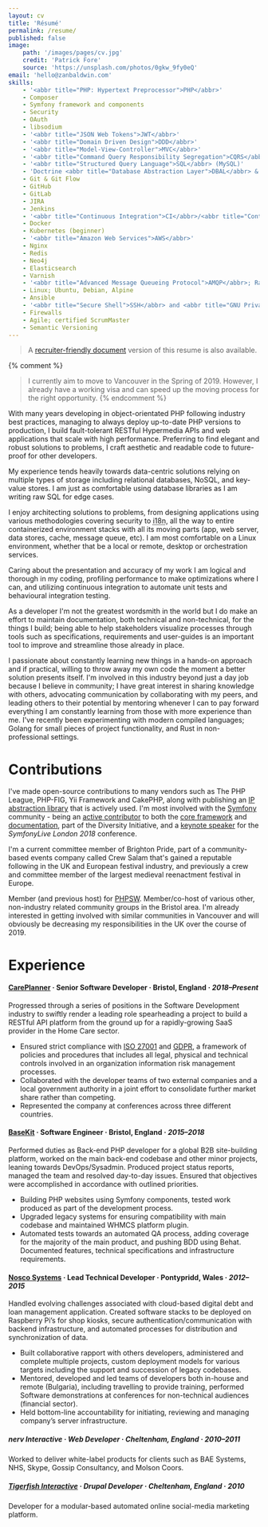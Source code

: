 ```yaml
---
layout: cv
title: 'Résumé'
permalink: /resume/
published: false
image:
    path: '/images/pages/cv.jpg'
    credit: 'Patrick Fore'
    source: 'https://unsplash.com/photos/0gkw_9fy0eQ'
email: 'hello@zanbaldwin.com'
skills:
    - '<abbr title="PHP: Hypertext Preprocessor">PHP</abbr>'
    - Composer
    - Symfony framework and components
    - Security
    - OAuth
    - libsodium
    - '<abbr title="JSON Web Tokens">JWT</abbr>'
    - '<abbr title="Domain Driven Design">DDD</abbr>'
    - '<abbr title="Model-View-Controller">MVC</abbr>'
    - '<abbr title="Command Query Responsibility Segregation">CQRS</abbr>'
    - '<abbr title="Structured Query Language">SQL</abbr> (MySQL)'
    - 'Doctrine <abbr title="Database Abstraction Layer">DBAL</abbr> & <abbr title="Object Relational Mapper">ORM</abbr>'
    - Git & Git Flow
    - GitHub
    - GitLab
    - JIRA
    - Jenkins
    - '<abbr title="Continuous Integration">CI</abbr>/<abbr title="Continuous Deployment">CD</abbr>'
    - Docker
    - Kubernetes (beginner)
    - '<abbr title="Amazon Web Services">AWS</abbr>'
    - Nginx
    - Redis
    - Neo4j
    - Elasticsearch
    - Varnish
    - '<abbr title="Advanced Message Queueing Protocol">AMQP</abbr>; RabbitMQ'
    - Linux; Ubuntu, Debian, Alpine
    - Ansible
    - '<abbr title="Secure Shell">SSH</abbr> and <abbr title="GNU Privacy Guard">GPG</abbr>'
    - Firewalls
    - Agile; certified ScrumMaster
    - Semantic Versioning
---
```


> A [recruiter-friendly document][cvdoc] version of this resume is also available.

{% comment %}
> I currently aim to move to Vancouver in the Spring of 2019. However, I already
> have a working visa and can speed up the moving process for the right
> opportunity.
{% endcomment %}

With many years developing in object-orientated PHP following industry best
practices, managing to always deploy up-to-date PHP versions to production, I
build fault-tolerant RESTful Hypermedia APIs and web applications that scale
with high performance. Preferring to find elegant and robust solutions to
problems, I craft aesthetic and readable code to future-proof for other
developers.

My experience tends heavily towards data-centric solutions relying on multiple
types of storage including relational databases, NoSQL, and key-value stores. I
am just as comfortable using database libraries as I am writing raw SQL for edge
cases. 

I enjoy architecting solutions to problems, from designing applications using
various methodologies covering security to <abbr title="Internationalisation">i18n</abbr>,
all the way to entire containerized environment stacks with all its moving parts
(app, web server, data stores, cache, message queue, etc). I am most comfortable
on a Linux environment, whether that be a local or remote, desktop or
orchestration services.

Caring about the presentation and accuracy of my work I am logical and thorough
in my coding, profiling performance to make optimizations where I can, and
utilizing continuous integration to automate unit tests and behavioural
integration testing.

As a developer I'm not the greatest wordsmith in the world but I do make an
effort to maintain documentation, both technical and non-technical, for the
things I build; being able to help stakeholders visualize processes through
tools such as specifications, requirements and user-guides is an important tool
to improve and streamline those already in place.

I passionate about constantly learning new things in a hands-on approach and if
practical, willing to throw away my own code the moment a better solution
presents itself. I'm involved in this industry beyond just a day job because I
believe in community; I have great interest in sharing knowledge with others,
advocating communication by collaborating with my peers, and leading others to
their potential by mentoring whenever I can to pay forward everything I am
constantly learning from those with more experience than me. I've recently been
experimenting with modern compiled languages; Golang for small pieces of project
functionality, and Rust in non-professional settings.

# Contributions

I've made open-source contributions to many vendors such as The PHP League,
PHP-FIG, Yii Framework and CakePHP, along with publishing an [IP abstraction
library][ip] that is actively used. I'm most involved with the
[Symfony][symfony] community - being an [active contributor][argon2i] to both
the [core framework][core] and [documentation][docs], part of the Diversity
Initiative, and a [keynote speaker][keynote] for the *SymfonyLive London 2018*
conference.

I'm a current committee member of Brighton Pride, part of a community-based
events company called Crew Salam that's gained a reputable following in the UK
and European festival industry, and previously a crew and committee member of
the largest medieval reenactment festival in Europe.

Member (and previous host) for [PHPSW][phpsw]. Member/co-host of various other,
non-industry related community groups in the Bristol area. I'm already
interested in getting involved with similar communities in Vancouver and will
obviously be decreasing my responsibilities in the UK over the course of 2019.

# Experience

#### [CarePlanner](https://www.care-planner.co.uk/) · **Senior Software Developer** · Bristol, England · *2018–Present*
Progressed through a series of positions in the Software Development industry to
swiftly render a leading role spearheading a project to build a RESTful API
platform from the ground up for a rapidly-growing SaaS provider in the Home Care
sector.

- Ensured strict compliance with [ISO 27001][iso27001] and [GDPR][gdpr], a
  framework of policies and procedures that includes all legal, physical and
  technical controls involved in an organization information risk management
  processes.
- Collaborated with the developer teams of two external companies and a local
  government authority in a joint effort to consolidate further market share
  rather than competing.
- Represented the company at conferences across three different countries.

#### [BaseKit](https://www.basekit.com/) · **Software Engineer** · Bristol, England · *2015–2018*
Performed duties as Back-end PHP developer for a global B2B site-building
platform, worked on the main back-end codebase and other minor projects, leaning
towards DevOps/Sysadmin. Produced project status reports, managed the team and
resolved day-to-day issues. Ensured that objectives were accomplished in
accordance with outlined priorities.

- Building PHP websites using Symfony components, tested work produced as part
  of the development process.
- Upgraded legacy systems for ensuring compatibility with main codebase and
  maintained WHMCS platform plugin.
- Automated tests towards an automated QA process, adding coverage for the
  majority of the main product, and pushing BDD using Behat. Documented
  features, technical specifications and infrastructure requirements.

#### [Nosco Systems](https://nosco-systems.com/) · **Lead Technical Developer** · Pontypridd, Wales · *2012–2015*
Handled evolving challenges associated with cloud-based digital debt and loan
management application. Created software stacks to be deployed on Raspberry Pi’s
for shop kiosks, secure authentication/communication with backend
infrastructure, and automated processes for distribution and synchronization of
data.

- Built collaborative rapport with others developers, administered and complete
  multiple projects, custom deployment models for various targets including the
  support and succession of legacy codebases.
- Mentored, developed and led teams of developers both in-house and remote
  (Bulgaria), including travelling to provide training, performed Software
  demonstrations at conferences for non-technical audiences (financial sector).
- Held bottom-line accountability for initiating, reviewing and managing
  company’s server infrastructure.

<div class="o-grid">
    <div class="o-grid__col o-grid__col--2-4-l o-grid__col--2-4-m o-grid__col-4-4-s">
        <h5>nerv Interactive · ​<strong>Web Developer</strong> · Cheltenham, England · <em>2010–2011</em></h5>
        <p>Worked to deliver white-label products for clients such as BAE Systems, NHS, Skype, Gossip Consultancy, and Molson Coors.</p>
    </div>
    <div class="o-grid__col 0-grid__col--2-4-l o-grid__col--2-4-m o-grid__col-4-4-s">
        <h5><a href="https://tiger-fish.com/">Tigerfish Interactive</a> · ​<strong>Drupal Developer</strong> · Cheltenham, England · <em>2010</em></h5>
        <p>Developer for a modular-based automated online social-media marketing platform.</p>
    </div>
</div>

[cvdoc]: https://docs.google.com/document/d/1kIi9gS60OsZhGSrRpy6-0-XWFbca_s5TdZ05mtOdbcw/edit?usp=sharing "Recruiter-friendly version on Google Docs"
[ip]: https://github.com/darsyn/ip "Darsyn IP Abstraction Library"
[symfony]: https://symfony.com "Symfony"
[argon2i]: https://symfony.com/blog/new-in-symfony-3-4-argon2i-password-hasher "Symfony 3.4: Argon2i Password Hasher"
[core]: https://github.com/symfony/symfony/commits?author=zanbaldwin "Commits to Symfony Core Framework"
[docs]: https://github.com/symfony/symfony-docs/commits?author=zanbaldwin "Commits to Symfony Documentation"
[keynote]: https://london2018.live.symfony.com/speakers#session-2670 "SymfonyLive London Speakers & Schedule"
[phpsw]: http://phpsw.uk "PHPSW"
[iso27001]: https://www.iso.org/isoiec-27001-information-security.html "ISO 27001 Information Security"
[gdpr]: https://www.eugdpr.org/ "EU General Data Protection Regulation"
